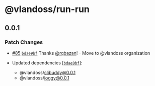 # @vlandoss/run-run

## 0.0.1

### Patch Changes

- [#85](https://github.com/variableland/dx/pull/85) [`bdae9bf`](https://github.com/variableland/dx/commit/bdae9bf09a9a967ced98dd42b373c725c2c4f2b3) Thanks [@rqbazan](https://github.com/rqbazan)! - Move to @vlandoss organization

- Updated dependencies [[`bdae9bf`](https://github.com/variableland/dx/commit/bdae9bf09a9a967ced98dd42b373c725c2c4f2b3)]:
  - @vlandoss/clibuddy@0.0.1
  - @vlandoss/loggy@0.0.1

